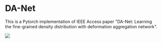 # DA-Net
This is a Pytorch implementation of IEEE Access paper "DA-Net: Learning the fine-grained density distribution with deformation aggregation network". 

![](https://github.com/BigTeacher-xyx/DA-Net/blob/master/pictures/whole.gif)
